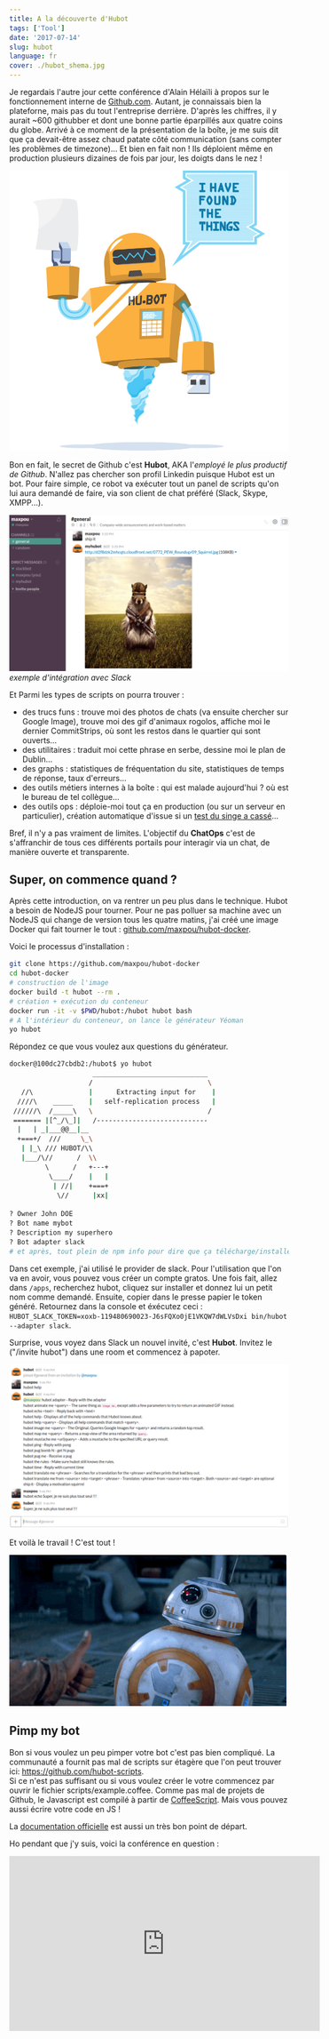```yaml
---
title: A la découverte d'Hubot
tags: ['Tool']
date: '2017-07-14'
slug: hubot
language: fr
cover: ./hubot_shema.jpg
---
```


Je regardais l'autre jour cette conférence d'Alain Hélaïli à propos sur le fonctionnement interne de
[Github.com](https://github.com). Autant, je connaissais bien la plateforne, mais pas du tout
l'entreprise derrière. D'après les chiffres, il y aurait ~600 githubber et dont une bonne partie
éparpillés aux quatre coins du globe. Arrivé à ce moment de la présentation de la boîte, je me suis
dit que ça devait-être assez chaud patate côté communication (sans compter les problèmes de
timezone)... Et bien en fait non ! Ils déploient même en production plusieurs dizaines de fois par
jour, les doigts dans le nez !

![Hubot](./hubot.jpg)

Bon en fait, le secret de Github c'est **Hubot**, AKA l'_employé le plus productif de Github_.
N'allez pas chercher son profil Linkedin puisque Hubot est un bot. Pour faire simple, ce robot va
exécuter tout un panel de scripts qu'on lui aura demandé de faire, via son client de chat préféré
(Slack, Skype, XMPP...).

![Slack exemple](./slack.png) _exemple d'intégration avec Slack_

Et Parmi les types de scripts on pourra trouver :

- des trucs funs : trouve moi des photos de chats (va ensuite chercher sur Google Image), trouve moi
  des gif d'animaux rogolos, affiche moi le dernier CommitStrips, où sont les restos dans le
  quartier qui sont ouverts...
- des utilitaires : traduit moi cette phrase en serbe, dessine moi le plan de Dublin...
- des graphs : statistiques de fréquentation du site, statistiques de temps de réponse, taux
  d'erreurs...
- des outils métiers internes à la boîte : qui est malade aujourd'hui ? où est le bureau de tel
  collègue...
- des outils ops : déploie-moi tout ça en production (ou sur un serveur en particulier), création
  automatique d'issue si un [test du singe a cassé](https://github.com/marmelab/gremlins.js/)...

Bref, il n'y a pas vraiment de limites. L'objectif du **ChatOps** c'est de s'affranchir de tous ces
différents portails pour interagir via un chat, de manière ouverte et transparente.

## Super, on commence quand ?

Après cette introduction, on va rentrer un peu plus dans le technique. Hubot a besoin de NodeJS pour
tourner. Pour ne pas polluer sa machine avec un NodeJS qui change de version tous les quatre matins,
j'ai créé une image Docker qui fait tourner le tout :
[github.com/maxpou/hubot-docker](https://github.com/maxpou/hubot-docker).

Voici le processus d'installation :

```bash
git clone https://github.com/maxpou/hubot-docker
cd hubot-docker
# construction de l'image
docker build -t hubot --rm .
# création + exécution du conteneur
docker run -it -v $PWD/hubot:/hubot hubot bash
# A l'intérieur du conteneur, on lance le générateur Yéoman
yo hubot
```

Répondez ce que vous voulez aux questions du générateur.

```bash
docker@100dc27cbdb2:/hubot$ yo hubot
                     _____________________________
                    /                             \
   //\              |      Extracting input for    |
  ////\    _____    |   self-replication process   |
 //////\  /_____\   \                             /
 ======= |[^_/\_]|   /----------------------------
  |   | _|___@@__|__
  +===+/  ///     \_\
   | |_\ /// HUBOT/\\
   |___/\//      /  \\
         \      /   +---+
          \____/    |   |
           | //|    +===+
            \//      |xx|

? Owner John DOE
? Bot name mybot
? Description my superhero
? Bot adapter slack
# et après, tout plein de npm info pour dire que ça télécharge/installe
```

Dans cet exemple, j'ai utilisé le provider de slack. Pour l'utilisation que l'on va en avoir, vous
pouvez vous créer un compte gratos. Une fois fait, allez dans `/apps`, recherchez hubot, cliquez sur
installer et donnez lui un petit nom comme demandé. Ensuite, copier dans le presse papier le token
généré. Retournez dans la console et éxécutez ceci :
`HUBOT_SLACK_TOKEN=xoxb-119480690023-J6sFQXo0jE1VKQW7dWLVsDxi bin/hubot --adapter slack`.

Surprise, vous voyez dans Slack un nouvel invité, c'est **Hubot**. Invitez le ("/invite hubot") dans
une room et commencez à papoter.

![Une conversation très intéressante](./slack-blabla.png)

Et voilà le travail ! C'est tout !

![Slack exemple](./bb8_thumbsup.gif)

## Pimp my bot

Bon si vous voulez un peu pimper votre bot c'est pas bien compliqué. La communauté a fournit pas mal
de scripts sur étagère que l'on peut trouver ici: https://github.com/hubot-scripts.  
Si ce n'est pas suffisant ou si vous voulez créer le votre commencez par ouvrir le fichier
scripts/example.coffee. Comme pas mal de projets de Github, le Javascript est compilé à partir de
[CoffeeScript](http://coffeescript.org/). Mais vous pouvez aussi écrire votre code en JS !

La [documentation officielle](https://hubot.github.com/docs/scripting/) est aussi un très bon point
de départ.

Ho pendant que j'y suis, voici la conférence en question :

<iframe width="560" height="315" src="https://www.youtube.com/embed/jCwzf9adAtE" frameborder="0" allowfullscreen></iframe>
